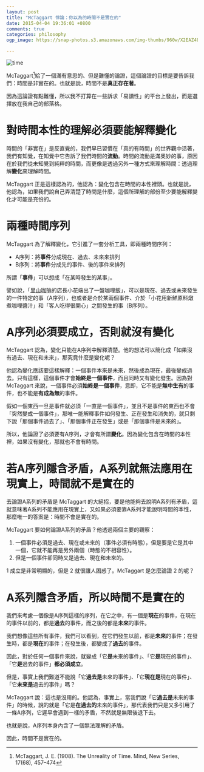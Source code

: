```yaml
---
layout: post
title: "McTaggart 悖論：你以為的時間不是實在的"
date: 2015-04-04 19:36:01 +0800
comments: true
categories: philosophy 
ogp_image: https://snap-photos.s3.amazonaws.com/img-thumbs/960w/X2EAZ4EAK3.jpg

---
```


![time](http://www.nicolafarronato.com/wp-content/uploads/2015/03/52253352.png)

McTaggart[^1]給了一個滿有意思的、但是難懂的論證，這個論證的目標是要告訴我們：時間是非實在的。也就是說，時間不是**真正存在著**。

因為這論證有點難懂，所以我不打算在一些訴求「易讀性」的平台上發出，而是選擇放在我自己的部落格。

<!--more-->

# 對時間本性的理解必須要能解釋變化

時間的「非實在」是反直覺的，我們早已習慣在「真的有時間」的世界觀中活著，我們有知覺，在知覺中它告訴了我們時間的**流動**。時間的流動是滿奧妙的事，原因在於我們從未知覺到純粹的時間，而更像是透過另外一種方式來理解時間：透過理解**變化**來理解時間。

McTaggart 正是這樣認為的，他認為：變化包含在時間的本性裡頭。也就是說，他認為，如果我們說自己弄清楚了時間是什麼，這個所理解的部份至少要能解釋變化才可能是充份的。

# 兩種時間序列

McTaggart 為了解釋變化，它引進了一套分析工具，即兩種時間序列：

* A序列：將**事件**分成現在、過去、未來來排列
* B序列：將**事件**分成先的事件、後的事件來排列

所謂「**事件**」可以想成「在某時發生的某事」。

譬如說，「[里山咖啡](http://satoyamacafe.tw/)的店長小花端出了一盤咖哩飯」，可以是現在、過去或未來發生的一件特定的事（A序列），也或者是介於某兩個事件、介於「小花用新鮮原料燉煮咖哩醬汁」和「客人吃得很開心」之間發生的事（B序列）。

# A序列必須要成立，否則就沒有變化

McTaggart 認為，變化只能在A序列中解釋清楚。他的想法可以簡化成「如果沒有過去、現在和未來」，那究竟什麼是變化呢？

他認為變化應該要這樣解釋：一個事件本來是未來，然後成為現在，最後變成過去。只有這樣，這個事件才會**始終是一個事件**，而且同時又有變化發生。因為對 McTaggart 來說，一個事件必須**始終是一個事件**，意即，它不能是**無中生有**的事件，也不能是**有成為無**的事件。

假如一個東西一旦是事件就必須「一直是一個事件」，並且不是事件的東西也不會「突然變成一個事件」，那唯一能解釋事件如何發生、正在發生和消失的，就只剩下說「那個事件過去了」、「那個事件正在發生」或是「那個事件是未來的」。

所以，他論證了必須要有A序列，才會有所謂**變化**。因為變化包含在時間的本性裡，如果沒有變化，那就也不會有時間。

# 若A序列隱含矛盾，A系列就無法應用在現實上，時間就不是實在的

去論證A系列的矛盾是 McTaggart 的大絕招，要是他能夠去說明A系列有矛盾，這就意味著A系列不能應用在現實上，又如果必須要靠A系列才能說明時間的本性，那麼唯一的答案是：時間不會是實在的。 

McTaggart 要如何論證A系列的矛盾？他透過兩個主要的觀察：

1. 一個事件必須是過去、現在或未來的（事件必須有時態），但是要是它是其中一個，它就不能再是另外兩個（時態的不相容性）。
2. 但是一個事件卻同時又是過去、現在和未來的。

1 成立是非常明顯的，但是 2 就很讓人困惑了。McTaggart 是怎麼論證 2 的呢？

# A系列隱含矛盾，所以時間不是實在的

我們來考慮一個像是A序列這樣的序列，在它之中，有一個是**現在**的事件，在現在的事件以前的，都是**過去**的事件，而之後的都是**未來**的事件。

我們想像這些所有事件，我們可以看到，在它們發生以前，都是**未來**的事件；在發生時，都是**現在**的事件；在發生後，都變成了**過去**的事件。

因此，對於任何一個事件來說，就變成「它**是**未來的事件」、「它**是**現在的事件」、「它**是**過去的事件」**都必須成立**。

但是，事實上我們難道不能說「它**過去是**未來的事件」、「它**現在是**現在的事件」、「它**未來是**過去的事件」嗎？

McTaggart 說：這也是沒用的。他認為，事實上，當我們說「它**過去是**未來的事件」的時候，說的就是「它是**在過去的**未來的事件」，那代表我們只是又多引用了一條A序列，它遲早會遇到一樣的矛盾，不然就是無限後退下去。

也就是說，A序列本身內含了一個無法理解的矛盾。

因此，時間不是實在的。

[^1]: McTaggart, J. E. (1908). The Unreality of Time. Mind, New Series, 17(68), 457–474
